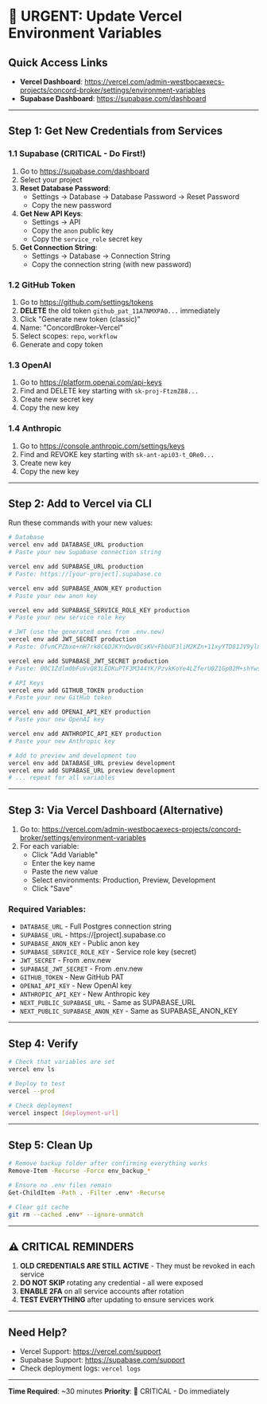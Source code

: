 # 🚨 URGENT: Update Vercel Environment Variables

## Quick Access Links
- **Vercel Dashboard**: https://vercel.com/admin-westbocaexecs-projects/concord-broker/settings/environment-variables
- **Supabase Dashboard**: https://supabase.com/dashboard

---

## Step 1: Get New Credentials from Services

### 1.1 Supabase (CRITICAL - Do First!)
1. Go to https://supabase.com/dashboard
2. Select your project
3. **Reset Database Password**:
   - Settings → Database → Database Password → Reset Password
   - Copy the new password
4. **Get New API Keys**:
   - Settings → API
   - Copy the `anon` public key
   - Copy the `service_role` secret key
5. **Get Connection String**:
   - Settings → Database → Connection String
   - Copy the connection string (with new password)

### 1.2 GitHub Token
1. Go to https://github.com/settings/tokens
2. **DELETE** the old token `github_pat_11A7NMXPA0...` immediately
3. Click "Generate new token (classic)"
4. Name: "ConcordBroker-Vercel"
5. Select scopes: `repo`, `workflow`
6. Generate and copy token

### 1.3 OpenAI
1. Go to https://platform.openai.com/api-keys
2. Find and DELETE key starting with `sk-proj-FtzmZ88...`
3. Create new secret key
4. Copy the new key

### 1.4 Anthropic
1. Go to https://console.anthropic.com/settings/keys
2. Find and REVOKE key starting with `sk-ant-api03-t_ORe0...`
3. Create new key
4. Copy the new key

---

## Step 2: Add to Vercel via CLI

Run these commands with your new values:

```bash
# Database
vercel env add DATABASE_URL production
# Paste your new Supabase connection string

vercel env add SUPABASE_URL production
# Paste: https://[your-project].supabase.co

vercel env add SUPABASE_ANON_KEY production
# Paste your new anon key

vercel env add SUPABASE_SERVICE_ROLE_KEY production
# Paste your new service role key

# JWT (use the generated ones from .env.new)
vercel env add JWT_SECRET production
# Paste: OfvmCPZbxe+nH7rk8C6DJKYnQwv0CsKV+FbbUF3liM2KZn+11xyYTD81JV9yln5ad9EOfA+MIkef3oD6uNjHZg==

vercel env add SUPABASE_JWT_SECRET production
# Paste: 00C1Zdlm0bFuVvQ83LEDKuPTF3M344YK/PzvkKoYe4LZferU0Z1Gp02M+shYwsInokz0R7Er6QhZ0PL6F4vegQ==

# API Keys
vercel env add GITHUB_TOKEN production
# Paste your new GitHub token

vercel env add OPENAI_API_KEY production
# Paste your new OpenAI key

vercel env add ANTHROPIC_API_KEY production
# Paste your new Anthropic key

# Add to preview and development too
vercel env add DATABASE_URL preview development
vercel env add SUPABASE_URL preview development
# ... repeat for all variables
```

---

## Step 3: Via Vercel Dashboard (Alternative)

1. Go to: https://vercel.com/admin-westbocaexecs-projects/concord-broker/settings/environment-variables
2. For each variable:
   - Click "Add Variable"
   - Enter the key name
   - Paste the new value
   - Select environments: Production, Preview, Development
   - Click "Save"

### Required Variables:
- `DATABASE_URL` - Full Postgres connection string
- `SUPABASE_URL` - https://[project].supabase.co
- `SUPABASE_ANON_KEY` - Public anon key
- `SUPABASE_SERVICE_ROLE_KEY` - Service role key (secret)
- `JWT_SECRET` - From .env.new
- `SUPABASE_JWT_SECRET` - From .env.new
- `GITHUB_TOKEN` - New GitHub PAT
- `OPENAI_API_KEY` - New OpenAI key
- `ANTHROPIC_API_KEY` - New Anthropic key
- `NEXT_PUBLIC_SUPABASE_URL` - Same as SUPABASE_URL
- `NEXT_PUBLIC_SUPABASE_ANON_KEY` - Same as SUPABASE_ANON_KEY

---

## Step 4: Verify

```bash
# Check that variables are set
vercel env ls

# Deploy to test
vercel --prod

# Check deployment
vercel inspect [deployment-url]
```

---

## Step 5: Clean Up

```bash
# Remove backup folder after confirming everything works
Remove-Item -Recurse -Force env_backup_*

# Ensure no .env files remain
Get-ChildItem -Path . -Filter .env* -Recurse

# Clear git cache
git rm --cached .env* --ignore-unmatch
```

---

## ⚠️ CRITICAL REMINDERS

1. **OLD CREDENTIALS ARE STILL ACTIVE** - They must be revoked in each service
2. **DO NOT SKIP** rotating any credential - all were exposed
3. **ENABLE 2FA** on all service accounts after rotation
4. **TEST EVERYTHING** after updating to ensure services work

---

## Need Help?

- Vercel Support: https://vercel.com/support
- Supabase Support: https://supabase.com/support
- Check deployment logs: `vercel logs`

---

**Time Required**: ~30 minutes
**Priority**: 🔴 CRITICAL - Do immediately